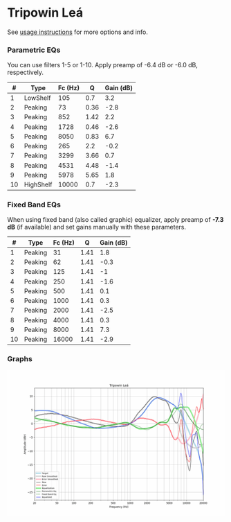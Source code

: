 # Tripowin Leá
See [usage instructions](https://github.com/jaakkopasanen/AutoEq#usage) for more options and info.

### Parametric EQs
You can use filters 1-5 or 1-10. Apply preamp of -6.4 dB or -6.0 dB, respectively.

|   # | Type      |   Fc (Hz) |    Q |   Gain (dB) |
|-----|-----------|-----------|------|-------------|
|   1 | LowShelf  |       105 | 0.7  |         3.2 |
|   2 | Peaking   |        73 | 0.36 |        -2.8 |
|   3 | Peaking   |       852 | 1.42 |         2.2 |
|   4 | Peaking   |      1728 | 0.46 |        -2.6 |
|   5 | Peaking   |      8050 | 0.83 |         6.7 |
|   6 | Peaking   |       265 | 2.2  |        -0.2 |
|   7 | Peaking   |      3299 | 3.66 |         0.7 |
|   8 | Peaking   |      4531 | 4.48 |        -1.4 |
|   9 | Peaking   |      5978 | 5.65 |         1.8 |
|  10 | HighShelf |     10000 | 0.7  |        -2.3 |

### Fixed Band EQs
When using fixed band (also called graphic) equalizer, apply preamp of **-7.3 dB** (if available) and set gains manually with these parameters.

|   # | Type    |   Fc (Hz) |    Q |   Gain (dB) |
|-----|---------|-----------|------|-------------|
|   1 | Peaking |        31 | 1.41 |         1.8 |
|   2 | Peaking |        62 | 1.41 |        -0.3 |
|   3 | Peaking |       125 | 1.41 |        -1   |
|   4 | Peaking |       250 | 1.41 |        -1.6 |
|   5 | Peaking |       500 | 1.41 |         0.1 |
|   6 | Peaking |      1000 | 1.41 |         0.3 |
|   7 | Peaking |      2000 | 1.41 |        -2.5 |
|   8 | Peaking |      4000 | 1.41 |         0.3 |
|   9 | Peaking |      8000 | 1.41 |         7.3 |
|  10 | Peaking |     16000 | 1.41 |        -2.9 |

### Graphs
![](./Tripowin%20Le%C3%A1.png)
